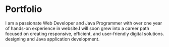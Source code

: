 # Portfolio
I am a passionate Web Developer and Java Programmer with over one year of hands-on experience in website.I will soon grew into a career path focused on creating responsive, efficient, and user-friendly digital solutions. designing and Java application development.
